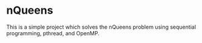 # nQueens

This is a simple project which solves the nQueens problem using sequential programming, pthread, and OpenMP.
